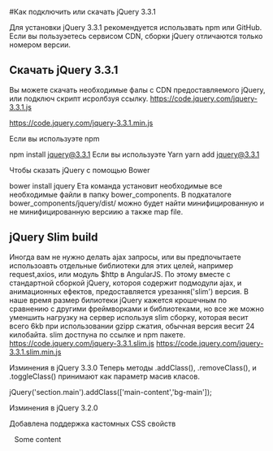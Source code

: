 #Как подключить или скачать jQuery 3.3.1

Для установки jQuery 3.3.1 рекомендуется использвать npm или GitHub. Если  вы пользуэетесь сервисом CDN, сборки jQuery отличаются только номером версии.

## Скачать jQuery 3.3.1

Вы можете скачать необходимые фалы с CDN предоставляемого jQuery, или подключ скрипт исролбзуя ссылку.
https://code.jquery.com/jquery-3.3.1.js

https://code.jquery.com/jquery-3.3.1.min.js

Если вы используэте npm

npm install jquery@3.3.1
Если вы используэте Yarn
yarn add jquery@3.3.1

Чтобы сказать jQuery с помощью Bower

bower install jquery
Ета команда установит необходимые все необходимые файли в папку bower_components. В подкаталоге bower_components/jquery/dist/ можно будет найти минифицированную и не минифицированную версиию а также map file.
## jQuery Slim build

Иногда вам не нужно делать ajax запросы, или вы предпочытаете использоавть отдельные библиотеки для этих целей, например request,axios, или модуль $http в AngularJS. По этому вместе с стандартной сборкой jQuery, котороя содержит подмодули ajax, и анимационных ефектов, предоставляется урезання('slim') версия. В наше время размер билиотеки jQuery кажется крошечным по сравнению с другими фреймворками и библиотеками, но все же можно уменшить нагрузку на сервер используя slim  сборку, которая весит всего 6kb при использовании gzipp сжатия, обычная версия весит 24 килобайта. slim достпуна по ссылке и npm пакете.
https://code.jquery.com/jquery-3.3.1.slim.js
https://code.jquery.com/jquery-3.3.1.slim.min.js

Изминения в jQuery 3.3.0
Теперь методы .addClass(), .removeClass(), и .toggleClass() принимают как параметр масив класов.

jQuery('section.main').addClass(['main-content','bg-main']);

Изминения в jQuery 3.2.0

Добавлена поддержка кастомных CSS свойств
<div style="--margin: 10px; margin: var(--margin)">Some content</div>
<script>
$('div').css('--margin') ; // should return 10
$('div').css('--margin',20') ; // should change block margin to 20

Методы jQuery.holdReady,jQuery.nodeName,jQuery.isArray стали deprecated

Исправлена ошибка в методах .width(), .height() и других связаных методах где учитавались CSS transforms свойства. Например, елемент со стилем transform: scale(3x) не должен иметь высоту и широту в три раза больше.

Добавлена поддержка елемента <template> в методе .contents().

Изминения в jQuery 3.0

jQuery.Deferred теперь совместим с Promises/A+
Обекты класа jQuery.Deferred теперь совместимы с  Promises/A+ и промисами ES2015. Всем кто использовал этот метод ранне, нужно будет внести зминения, или заменить его на метод pipe. Также исключение выброшеноє в колбек  .then() теперь становится значением reject. Все обьекти deferred котрые базировались на то что будет выброшено исключения никогода не будут выполены (resolved).
```javascript
let deferred = jQuery.Deferred();
deferred.then(function() {
  console.log("first promise");
  throw new Error("Some error occured");
})
.then(function() {
  console.log("second promise");
}, function(err) {
  console.log("rejection promise", err instanceof Error);
});
deferred.resolve();
```
Раньше первый промис выполнялся и далее выбрасивлось исключения, и дальнееше выполнениее прекращалось. Связи с требованиями стандарта, выполнсятся все три кобека.

Колбеки будут выполнятся асинхронно, не смотря на то Deferred был resolved
```javascript
let defer = jQuery.Deferred();
defer.resolve();
defer.then(function() {
  console.log("success message");
});
console.log("after message");
```
Раньше в консоль бы вывелось "success message" потом "after message",а в последней версии наоборот.

К Deferred был добавлен метод catch()

Анимации теперь используют requestAnimationFrame
В браузерах что поддержывают requestAnimationFrame будет использоватся это API  для управления анимациями. Что уменшит использование ресурсов CPU и увеличит время работы батаерии на мобильных устройствах

 Увеличена производительность кастомных слекоров.

 Для некотрых селектора например таких как :visible скорость работы была увеличена в 17 раз


